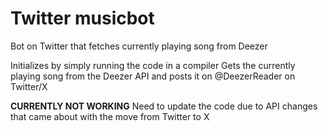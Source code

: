 # Twitter musicbot
Bot on Twitter that fetches currently playing song from Deezer

Initializes by simply running the code in a compiler
Gets the currently playing song from the Deezer API and posts it on @DeezerReader on Twitter/X

**CURRENTLY NOT WORKING**
Need to update the code due to API changes that came about with the move from Twitter to X
